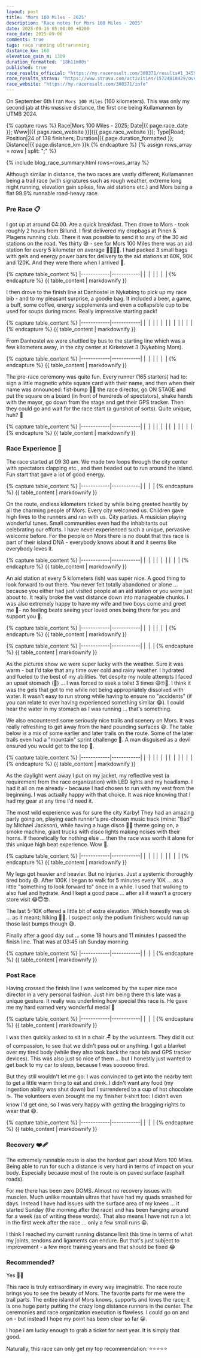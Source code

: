 ```yaml
---
layout: post
title: "Mors 100 Miles - 2025"
description: "Race notes for Mors 100 Miles - 2025"
date: 2025-09-16 05:00:00 +0200
race_date: 2025-09-06
comments: true
tags: race running ultrarunning
distance_km: 160
elevation_gain_m: 1309
duration_formatted: '18h11m00s'
published: true
race_results_official: "https://my.raceresult.com/308371/results#1_34594F"
race_results_strava: "https://www.strava.com/activities/15724818429/overview"
race_website: "https://my.raceresult.com/308371/info"
---
```


On September 6th I ran `Mors 100 Miles` (160 kilometers). This was only my second jab at this massive distance, the first one being Kullamannen by UTMB 2024.

{% capture rows %}
Race|Mors 100 Miles - 2025;
Date|{{ page.race_date }};
Www|[{{ page.race_website }}]({{ page.race_website }});
Type|Road;
Position|24 of 138 finishers;
Duration|{{ page.duration_formatted }};
Distance|{{ page.distance_km }}k
{% endcapture %}
{% assign rows_array = rows | split: ";" %}

{% include blog_race_summary.html rows=rows_array %}

Although similar in distance, the two races are vastly different; Kullamannen being a trail race (with signatures such as rough weather, extreme long night running, elevation gain spikes, few aid stations etc.) and Mors being a flat 99.9% runnable road-heavy race.

### Pre Race 📋

I got up at around 04:00. Ate a quick breakfast. Then drove to Mors - took roughly 2 hours from Billund. I first delivered my dropbags at Pinen & Plagens running club. There it was possible to send it to any of the 30 aid stations on the road. Yes thirty 😅 - see for Mors 100 Miles there was an aid station for every 5 kilometer on average 👌🏻👏🏻. I had packed 3 small bags with gels and energy power bars for delivery to the aid stations at 60K, 90K and 120K. And they were there when I arrived 🤗.

{% capture table_content %}
|------------|------------|
| <img src="/img_running/2025-09-06/IMG_7978.jpg" data-src="/img_running/2025-09-06/IMG_7978.jpg" alt="" class="spotlight w-100 pl-2 pr-2" style="max-width: 350px" /> | <img src="/img_running/2025-09-06/IMG_7980.jpg" data-src="/img_running/2025-09-06/IMG_7980.jpg" alt="" class="spotlight w-100 pl-2 pr-2" style="max-width: 350px" /> |
| <img src="/img_running/2025-09-06/IMG_7983.jpg" data-src="/img_running/2025-09-06/IMG_7983.jpg" alt="" class="spotlight w-100 pl-2 pr-2" style="max-width: 350px" /> | <img src="/img_running/2025-09-06/IMG_7984.jpg" data-src="/img_running/2025-09-06/IMG_7984.jpg" alt="" class="spotlight w-100 pl-2 pr-2" style="max-width: 350px" /> |
{% endcapture %}
{{ table_content | markdownify }} 

I then drove to the finish line at Danhostel in Nykøbing to pick up my race bib - and to my pleasant surprise, a goodie bag. It included a beer, a game, a buff, some coffee, energy supplements and even a collapsible cup to be used for soups during races. Really impressive starting pack! 

{% capture table_content %}
|------------|------------|
| <img src="/img_running/2025-09-06/IMG_7990.jpg" data-src="/img_running/2025-09-06/IMG_7990.jpg" alt="" class="spotlight w-100 pl-2 pr-2" style="max-width: 350px" /> | <img src="/img_running/2025-09-06/IMG_7991.jpg" data-src="/img_running/2025-09-06/IMG_7991.jpg" alt="" class="spotlight w-100 pl-2 pr-2" style="max-width: 350px" /> |
| <img src="/img_running/2025-09-06/IMG_7992.jpg" data-src="/img_running/2025-09-06/IMG_7992.jpg" alt="" class="spotlight w-100 pl-2 pr-2" style="max-width: 350px" /> | <img src="/img_running/2025-09-06/IMG_7993.jpg" data-src="/img_running/2025-09-06/IMG_7993.jpg" alt="" class="spotlight w-100 pl-2 pr-2" style="max-width: 350px" /> |
| <img src="/img_running/2025-09-06/IMG_7994.jpg" data-src="/img_running/2025-09-06/IMG_7994.jpg" alt="" class="spotlight w-100 pl-2 pr-2" style="max-width: 350px" /> | <img src="/img_running/2025-09-06/IMG_7995.jpg" data-src="/img_running/2025-09-06/IMG_7995.jpg" alt="" class="spotlight w-100 pl-2 pr-2" style="max-width: 350px" /> |
| <img src="/img_running/2025-09-06/IMG_7988.jpg" data-src="/img_running/2025-09-06/IMG_7988.jpg" alt="" class="spotlight w-100 pl-2 pr-2" style="max-width: 350px" /> | <img src="/img_running/2025-09-06/IMG_7997.jpg" data-src="/img_running/2025-09-06/IMG_7997.jpg" alt="" class="spotlight w-100 pl-2 pr-2" style="max-width: 350px" /> |
{% endcapture %}
{{ table_content | markdownify }}

From Danhostel we were shuttled by bus to the starting line which was a few kilometers away, in the city center at Kirketovet 3 (Nykøbing Mors). 

{% capture table_content %}
|------------|------------|
| <img src="/img_running/2025-09-06/IMG_7985.jpg" data-src="/img_running/2025-09-06/IMG_7985.jpg" alt="" class="spotlight w-100 pl-2 pr-2" style="max-width: 350px" /> | <img src="/img_running/2025-09-06/IMG_7986.jpg" data-src="/img_running/2025-09-06/IMG_7986.jpg" alt="" class="spotlight w-100 pl-2 pr-2" style="max-width: 350px" /> |
| <img src="/img_running/2025-09-06/IMG_7998.jpg" data-src="/img_running/2025-09-06/IMG_7998.jpg" alt="" class="spotlight w-100 pl-2 pr-2" style="max-width: 350px" /> | <img src="/img_running/2025-09-06/IMG_7999.jpg" data-src="/img_running/2025-09-06/IMG_7999.jpg" alt="" class="spotlight w-100 pl-2 pr-2" style="max-width: 350px" /> |
{% endcapture %}
{{ table_content | markdownify }}

The pre-race ceremony was quite fun. Every runner (165 starters) had to: sign a little magnetic white square card with their name, and then when their name was announced: fist-bump 👊🏽 the race director, go ON STAGE and put the square on a board (in front of hundreds of spectators), shake hands with the mayor, go down from the stage and get their GPS tracker. Then they could go and wait for the race start (a gunshot of sorts). Quite unique, huh? 🤣

{% capture table_content %}
|------------|------------|
| <img src="/img_running/2025-09-06/IMG_8001.jpg" data-src="/img_running/2025-09-06/IMG_8001.jpg" alt="" class="spotlight w-100 pl-2 pr-2" style="max-width: 350px" /> | <img src="/img_running/2025-09-06/IMG_8002.jpg" data-src="/img_running/2025-09-06/IMG_8002.jpg" alt="" class="spotlight w-100 pl-2 pr-2" style="max-width: 350px" /> |
| <img src="/img_running/2025-09-06/IMG_8012.jpg" data-src="/img_running/2025-09-06/IMG_8012.jpg" alt="" class="spotlight w-100 pl-2 pr-2" style="max-width: 350px" /> | <img src="/img_running/2025-09-06/IMG_8014.jpg" data-src="/img_running/2025-09-06/IMG_8014.jpg" alt="" class="spotlight w-100 pl-2 pr-2" style="max-width: 350px" /> |
| <img src="/img_running/2025-09-06/IMG_8017.jpg" data-src="/img_running/2025-09-06/IMG_8017.jpg" alt="" class="spotlight w-100 pl-2 pr-2" style="max-width: 350px" /> | <img src="/img_running/2025-09-06/IMG_8018.jpg" data-src="/img_running/2025-09-06/IMG_8018.jpg" alt="" class="spotlight w-100 pl-2 pr-2" style="max-width: 350px" /> |
| <img src="/img_running/2025-09-06/IMG_8019.jpg" data-src="/img_running/2025-09-06/IMG_8019.jpg" alt="" class="spotlight w-100 pl-2 pr-2" style="max-width: 350px" /> | <img src="/img_running/2025-09-06/IMG_8022.jpg" data-src="/img_running/2025-09-06/IMG_8022.jpg" alt="" class="spotlight w-100 pl-2 pr-2" style="max-width: 350px" /> |
{% endcapture %}
{{ table_content | markdownify }}

### Race Experience 🌟

The race started at 09:30 am. We made two loops through the city center with spectators clapping etc., and then headed out to run around the island. Fun start that gave a lot of good energy. 

{% capture table_content %}
|------------|------------|
| <img src="/img_running/2025-09-06/IMG_8024.jpg" data-src="/img_running/2025-09-06/IMG_8024.jpg" alt="" class="spotlight w-100 pl-2 pr-2" style="max-width: 350px" /> | <img src="/img_running/2025-09-06/IMG_8025.jpg" data-src="/img_running/2025-09-06/IMG_8025.jpg" alt="" class="spotlight w-100 pl-2 pr-2" style="max-width: 350px" /> |
{% endcapture %}
{{ table_content | markdownify }}

On the route, endless kilometers ticked by while being greeted heartily by all the charming people of Mors. Every city welcomed us. Children gave high fives to the runners and ran with us. City parties. A musician playing wonderful tunes. Small communities even had the inhabitants out celebrating our efforts. I have never experienced such a unique, pervasive welcome before. For the people on Mors there is no doubt that this race is part of their island DNA - everybody knows about it and it seems like everybody loves it.

{% capture table_content %}
|------------|------------|
| <img src="/img_running/2025-09-06/IMG_8029.jpg" data-src="/img_running/2025-09-06/IMG_8029.jpg" alt="" class="spotlight w-100 pl-2 pr-2" style="max-width: 350px" /> | <img src="/img_running/2025-09-06/IMG_8032.jpg" data-src="/img_running/2025-09-06/IMG_8032.jpg" alt="" class="spotlight w-100 pl-2 pr-2" style="max-width: 350px" /> |
| <img src="/img_running/2025-09-06/IMG_8042.jpg" data-src="/img_running/2025-09-06/IMG_8042.jpg" alt="" class="spotlight w-100 pl-2 pr-2" style="max-width: 350px" /> | <img src="/img_running/2025-09-06/IMG_8055.jpg" data-src="/img_running/2025-09-06/IMG_8055.jpg" alt="" class="spotlight w-100 pl-2 pr-2" style="max-width: 350px" /> |
| <img src="/img_running/2025-09-06/IMG_8056.jpg" data-src="/img_running/2025-09-06/IMG_8056.jpg" alt="" class="spotlight w-100 pl-2 pr-2" style="max-width: 350px" /> | <img src="/img_running/2025-09-06/IMG_8072.jpg" data-src="/img_running/2025-09-06/IMG_8072.jpg" alt="" class="spotlight w-100 pl-2 pr-2" style="max-width: 350px" /> |
{% endcapture %}
{{ table_content | markdownify }}

An aid station at every 5 kilometers (ish) was super nice. A good thing to look forward to out there. You never felt totally abandoned or alone … because you either had just visited people at an aid station or you were just about to. It really broke the vast distance down into manageable chunks. I was also extremely happy to have my wife and two boys come and greet me 🥰- no feeling beats seeing your loved ones being there for you and support you 🤗.

{% capture table_content %}
|------------|------------|
| <img src="/img_running/2025-09-06/IMG_1561.jpg" data-src="/img_running/2025-09-06/IMG_1561.jpg" alt="" class="spotlight w-100 pl-2 pr-2" style="max-width: 350px" /> | <img src="/img_running/2025-09-06/IMG_1560.jpg" data-src="/img_running/2025-09-06/IMG_1560.jpg" alt="" class="spotlight w-100 pl-2 pr-2" style="max-width: 350px" /> |
| <img src="/img_running/2025-09-06/IMG_1008.jpg" data-src="/img_running/2025-09-06/IMG_1008.jpg" alt="" class="spotlight w-100 pl-2 pr-2" style="max-width: 350px" /> | <img src="/img_running/2025-09-06/IMG_1562.jpg" data-src="/img_running/2025-09-06/IMG_1562.jpg" alt="" class="spotlight w-100 pl-2 pr-2" style="max-width: 350px" /> |
{% endcapture %}
{{ table_content | markdownify }}

{% capture table_content %}
|------------|------------|
| <img src="/img_running/2025-09-06/IMG_8044.jpg" data-src="/img_running/2025-09-06/IMG_8044.jpg" alt="" class="spotlight w-100 pl-2 pr-2" style="max-width: 350px" /> | <img src="/img_running/2025-09-06/IMG_8047.jpg" data-src="/img_running/2025-09-06/IMG_8047.jpg" alt="" class="spotlight w-100 pl-2 pr-2" style="max-width: 350px" /> |
{% endcapture %}
{{ table_content | markdownify }}

As the pictures show we were super lucky with the weather. Sure it was warm - but I'd take that any time over cold and rainy weather. I hydrated and fueled to the best of my abilities. Yet despite my noble attempts I faced an upset stomach (💩) … I was forced to seek a toilet 3 times 😅🙄🫣. I think it was the gels that got to me while not being appropriately dissolved with water. It wasn't easy to run strong while having to ensure no "accidents" (if you can relate to ever having experienced something similar 😂). I could hear the water in my stomach as I was running … that's something.

We also encountered some seriously nice trails and scenery on Mors. It was really refreshing to get away from the hard pounding surfaces 😆. The table below is a mix of some earlier and later trails on the route. Some of the later trails even had a "mountain" sprint challenge 🐐. A man disguised as a devil ensured you would get to the top 🤭.

{% capture table_content %}
|------------|------------|
| <img src="/img_running/2025-09-06/IMG_8034.jpg" data-src="/img_running/2025-09-06/IMG_8034.jpg" alt="" class="spotlight w-100 pl-2 pr-2" style="max-width: 350px" /> | <img src="/img_running/2025-09-06/IMG_8035.jpg" data-src="/img_running/2025-09-06/IMG_8035.jpg" alt="" class="spotlight w-100 pl-2 pr-2" style="max-width: 350px" /> |
| <img src="/img_running/2025-09-06/IMG_8038.jpg" data-src="/img_running/2025-09-06/IMG_8038.jpg" alt="" class="spotlight w-100 pl-2 pr-2" style="max-width: 350px" /> | <img src="/img_running/2025-09-06/IMG_8040.jpg" data-src="/img_running/2025-09-06/IMG_8040.jpg" alt="" class="spotlight w-100 pl-2 pr-2" style="max-width: 350px" /> |
| <img src="/img_running/2025-09-06/IMG_8059.jpg" data-src="/img_running/2025-09-06/IMG_8059.jpg" alt="" class="spotlight w-100 pl-2 pr-2" style="max-width: 350px" /> | <img src="/img_running/2025-09-06/IMG_8060.jpg" data-src="/img_running/2025-09-06/IMG_8060.jpg" alt="" class="spotlight w-100 pl-2 pr-2" style="max-width: 350px" /> |
| <img src="/img_running/2025-09-06/IMG_8064.jpg" data-src="/img_running/2025-09-06/IMG_8064.jpg" alt="" class="spotlight w-100 pl-2 pr-2" style="max-width: 350px" /> | <img src="/img_running/2025-09-06/IMG_8066.jpg" data-src="/img_running/2025-09-06/IMG_8066.jpg" alt="" class="spotlight w-100 pl-2 pr-2" style="max-width: 350px" /> |
{% endcapture %}
{{ table_content | markdownify }}

As the daylight went away I put on my jacket, my reflective vest (a requirement from the race organization) with LED lights and my headlamp. I had it all on me already - because I had chosen to run with my vest from the beginning. I was actually happy with that choice. It was nice knowing that I had my gear at any time I'd need it.

The most wild experience was for sure the city Karby! They had an amazing party going on, playing each runner's pre-chosen music track (mine: "Bad" by Michael Jackson), while having a huge disco 💃🏻 theme going on, a smoke machine, giant trucks with disco lights making noises with their horns. If theoretically for nothing else … then the race was worth it alone for this unique high beat experience. Wow 🤩.

{% capture table_content %}
|------------|------------|
| <img src="/img_running/2025-09-06/IMG_8080.jpg" data-src="/img_running/2025-09-06/IMG_8080.jpg" alt="" class="spotlight w-100 pl-2 pr-2" style="max-width: 350px" /> | <img src="/img_running/2025-09-06/IMG_8079.jpg" data-src="/img_running/2025-09-06/IMG_8079.jpg" alt="" class="spotlight w-100 pl-2 pr-2" style="max-width: 350px" /> |
| <img src="/img_running/2025-09-06/IMG_8087.jpg" data-src="/img_running/2025-09-06/IMG_8087.jpg" alt="" class="spotlight w-100 pl-2 pr-2" style="max-width: 350px" /> | <img src="/img_running/2025-09-06/IMG_8088.jpg" data-src="/img_running/2025-09-06/IMG_8088.jpg" alt="" class="spotlight w-100 pl-2 pr-2" style="max-width: 350px" /> |
| <img src="/img_running/2025-09-06/IMG_8090.jpg" data-src="/img_running/2025-09-06/IMG_8090.jpg" alt="" class="spotlight w-100 pl-2 pr-2" style="max-width: 350px" /> | <img src="/img_running/2025-09-06/IMG_8094.jpg" data-src="/img_running/2025-09-06/IMG_8094.jpg" alt="" class="spotlight w-100 pl-2 pr-2" style="max-width: 350px" /> |
{% endcapture %}
{{ table_content | markdownify }}

My legs got heavier and heavier. But no injuries. Just a systemic thoroughly tired body 😆. After 100K I began to walk for 5 minutes every 10K … as a little "something to look forward to" once in a while. I used that walking to also fuel and hydrate. And I kept a good pace … after all it wasn't a grocery store visit 😂😇😎.

The last 5-10K offered a little bit of extra elevation. Which honestly was ok … as it meant; hiking 🥾🤪. I suspect only the podium finishers would run up those last bumps though 😅. 

Finally after a good day out … some 18 hours and 11 minutes I passed the finish line. That was at 03:45 ish Sunday morning. 

{% capture table_content %}
|------------|------------|
| <img src="/img_running/2025-09-06/IMG_8099.jpg" data-src="/img_running/2025-09-06/IMG_8099.jpg" alt="" class="spotlight w-100 pl-2 pr-2" style="max-width: 350px" /> | <img src="/img_running/2025-09-06/IMG_8100.jpg" data-src="/img_running/2025-09-06/IMG_8100.jpg" alt="" class="spotlight w-100 pl-2 pr-2" style="max-width: 350px" /> |
{% endcapture %}
{{ table_content | markdownify }}

### Post Race

Having crossed the finish line I was welcomed by the super nice race director in a very personal fashion. Just him being there this late was a unique gesture. It really was underlining how special this race is. He gave me my hard earned very wonderful medal 🥳

{% capture table_content %}
|------------|------------|
| <img src="/img_running/2025-09-06/IMG_8101.jpg" data-src="/img_running/2025-09-06/IMG_8101.jpg" alt="" class="spotlight w-100 pl-2 pr-2" style="max-width: 350px" /> | <img src="/img_running/2025-09-06/IMG_8105.jpg" data-src="/img_running/2025-09-06/IMG_8105.jpg" alt="" class="spotlight w-100 pl-2 pr-2" style="max-width: 350px" /> |
{% endcapture %}
{{ table_content | markdownify }}

I was then quickly asked to sit in a chair 🪑 by the volunteers. They did it out of compassion, to see that we didn't pass out or anything. I got a blanket over my tired body (while they also took back the race bib and GPS tracker devices). This was also just so nice of them … but I honestly just wanted to get back to my car to sleep, because I was soooooo tired. 

But they still wouldn't let me go: I was convinced to get into the nearby tent to get a little warm thing to eat and drink. I didn't want any food (my ingestion ability was shut down) but I surrendered to a cup of hot chocolate ☕️. The volunteers even brought me my finisher t-shirt too: I didn't even know I'd get one, so I was very happy with getting the bragging rights to wear that 😅.

{% capture table_content %}
|------------|------------|
| <img src="/img_running/2025-09-06/IMG_8103.jpg" data-src="/img_running/2025-09-06/IMG_8103.jpg" alt="" class="spotlight w-100 pl-2 pr-2" style="max-width: 350px" /> | <img src="/img_running/2025-09-06/IMG_8104.jpg" data-src="/img_running/2025-09-06/IMG_8104.jpg" alt="" class="spotlight w-100 pl-2 pr-2" style="max-width: 350px" /> |
{% endcapture %}
{{ table_content | markdownify }}

### Recovery ❤️‍🩹 

The extremely runnable route is also the hardest part about Mors 100 Miles. Being able to run for such a distance is very hard in terms of impact on your body. Especially because most of the route is on paved surface (asphalt roads).

For me there has been zero DOMS. Almost no recovery issues with muscles. Much unlike mountain ultras that have had my quads smashed for days. Instead I have had issues with the surface area of my knees … it started Sunday (the morning after the race) and has been hanging around for a week (as of writing these words). That also means I have not run a lot in the first week after the race … only a few small runs 😀.

I think I reached my current running distance limit this time in terms of what my joints, tendons and ligaments can endure. But that's just subject to improvement - a few more training years and that should be fixed 😂

### Recommended?

Yes 👏🏻 

This race is truly extraordinary in every way imaginable. The race route brings you to see the beauty of Mors. The favorite parts for me were the trail parts. The entire island of Mors knows, supports and loves the race; it is one huge party putting the crazy long distance runners in the center. The ceremonies and race organization execution is flawless. I could go on and on - but instead I hope my point has been clear so far 😀. 

I hope I am lucky enough to grab a ticket for next year. It is simply that good.

Naturally, this race can only get my top recommendation: ⭐️⭐️⭐️⭐️⭐️